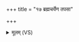 +++
title = "१७ ब्रह्मचर्येण तपसा"

+++
<details><summary>मूलम् (VS)</summary>

ब्र॑ह्म॒चर्ये॑ण॒ तप॑सा॒ राजा॑ रा॒ष्ट्रं वि र॑क्षति। आ॑चा॒र्यो᳡ ब्रह्म॒चर्ये॑ण ब्रह्मचा॒रिण॑मिच्छते ॥
</details>
